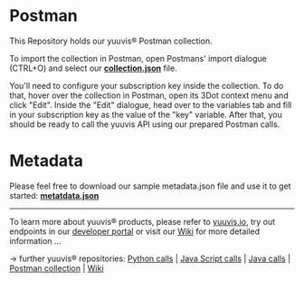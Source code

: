 # Postman
This Repository holds our yuuvis® Postman collection. 

To import the collection in Postman, open Postmans' import dialogue (CTRL+O) and select our [**collection.json**](./Yuuvis%C2%AE%20Postman%20Collection.postman_collection.json) file.

You'll need to configure your subscription key inside the collection. To do that, hover over the collection in Postman, open its 3Dot context menu and click "Edit". Inside the "Edit" dialogue, head over to the variables tab and fill in your subscription key as the value of the "key" variable. After that, you should be ready to call the yuuvis API using our prepared Postman calls.

# Metadata
Please feel free to download our sample metadata.json file and use it to get started: [**metatdata.json**](./metadata.json)

<hr/>

To learn more about yuuvis® products, please refer to [yuuvis.io](https://yuuvis.io/), try out endpoints in our [developer portal](https://yuuvis.io/Apis/Endpoints/) or visit our [Wiki](https://github.com/yuuvis/Documentation/wiki) for more detailed information ...

&rarr; further yuuvis® repositories: 
[Python calls](https://github.com/yuuvis/Python-calls) | [Java Script calls](https://github.com/yuuvis/JavaScript-calls) | [Java calls](https://github.com/yuuvis/Java-calls) | [Postman collection](https://github.com/yuuvis/Postman) | [Wiki](https://github.com/yuuvis/documentation)
